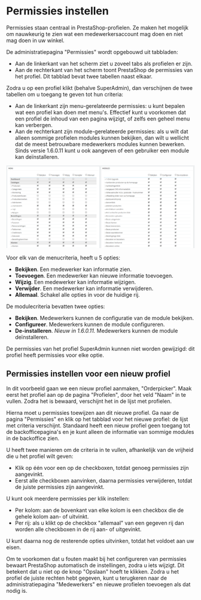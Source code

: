 # Permissies instellen

Permissies staan centraal in PrestaShop-profielen. Ze maken het mogelijk om nauwkeurig te zien wat een medewerkersaccount mag doen en niet mag doen in uw winkel.

De administratiepagina "Permissies" wordt opgebouwd uit tabbladen:

* Aan de linkerkant van het scherm ziet u zoveel tabs als profielen er zijn.
* Aan de rechterkant van het scherm toont PrestaShop de permissies van het profiel. Dit tabblad bevat twee tabellen naast elkaar.

Zodra u op een profiel klikt (behalve SuperAdmin), dan verschijnen de twee tabellen om u toegang te geven tot hun criteria:

* Aan de linkerkant zijn menu-gerelateerde permissies: u kunt bepalen wat een profiel kan doen met menu's. Effectief kunt u voorkomen dat een profiel de inhoud van een pagina wijzigt, of zelfs een geheel menu kan verbergen.
* Aan de rechterkant zijn module-gerelateerde permissies: als u wilt dat alleen sommige profielen modules kunnen bekijken, dan wilt u wellicht dat de meest betrouwbare medewerkers modules kunnen bewerken. Sinds versie 1.6.0.11 kunt u ook aangeven of een gebruiker een module kan deïnstalleren.

![](../../../.gitbook/assets/41419005.png)

Voor elk van de menucriteria, heeft u 5 opties:

* **Bekijken**. Een medewerker kan informatie zien.
* **Toevoegen**. Een medewerker kan nieuwe informatie toevoegen.
* **Wijzig**. Een medewerker kan informatie wijzigen.
* **Verwijder**. Een medewerker kan informatie verwijderen.
* **Allemaal**. Schakel alle opties in voor de huidige rij.

De modulecriteria bevatten twee opties:

* **Bekijken**. Medewerkers kunnen de configuratie van de module bekijken.
* **Configureer**. Medewerkers kunnen de module configureren.
* **De-installeren**. _Nieuw in 1.6.0.11._ Medewerkers kunnen de module deïnstalleren.

De permissies van het profiel SuperAdmin kunnen niet worden gewijzigd: dit profiel heeft permissies voor elke optie.

## Permissies instellen voor een nieuw profiel <a href="#permissiesinstellen-permissiesinstellenvooreennieuwprofiel" id="permissiesinstellen-permissiesinstellenvooreennieuwprofiel"></a>

In dit voorbeeld gaan we een nieuw profiel aanmaken, "Orderpicker". Maak eerst het profiel aan op de pagina "Profielen", door het veld "Naam" in te vullen. Zodra het is bewaard, verschijnt het in de lijst met profielen.

Hierna moet u permissies toewijzen aan dit nieuwe profiel. Ga naar de pagina "Permissies" en klik op het tabblad voor het nieuwe profiel: de lijst met criteria verschijnt. Standaard heeft een nieuw profiel geen toegang tot de backofficepagina's en je kunt alleen de informatie van sommige modules in de backoffice zien.

U heeft twee manieren om de criteria in te vullen, afhankelijk van de vrijheid die u het profiel wilt geven:

* Klik op één voor een op de checkboxen, totdat genoeg permissies zijn aangevinkt.
* Eerst alle checkboxen aanvinken, daarna permissies verwijderen, totdat de juiste permissies zijn aangevinkt.

U kunt ook meerdere permissies per klik instellen:

* Per kolom: aan de bovenkant van elke kolom is een checkbox die de gehele kolom aan- of uitvinkt.
* Per rij: als u klikt op de checkbox "allemaal" van een gegeven rij dan worden alle checkboxen in de rij aan- of uitgevinkt.

U kunt daarna nog de resterende opties uitvinken, totdat het voldoet aan uw eisen.

Om te voorkomen dat u fouten maakt bij het configureren van permissies bewaart PrestaShop automatisch de instellingen, zodra u iets wijzigt. Dit betekent dat u niet op de knop "Opslaan" hoeft te klikken. Zodra u het profiel de juiste rechten hebt gegeven, kunt u terugkeren naar de administratiepagina "Medewerkers" en nieuwe profielen toevoegen als dat nodig is.
